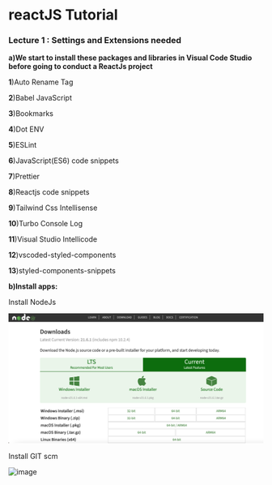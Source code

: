 # reactJS Tutorial

### Lecture 1 : Settings and Extensions needed

**a)We start to install these packages and libraries in Visual Code Studio before going to conduct a ReactJs project**

**1**)Auto Rename Tag

**2**)Babel JavaScript

**3**)Bookmarks

**4**)Dot ENV

**5**)ESLint

**6**)JavaScript(ES6) code snippets

**7**)Prettier

**8**)Reactjs code snippets

**9**)Tailwind Css Intellisense

**10**)Turbo Console Log

**11**)Visual Studio Intellicode

**12**)vscoded-styled-components

**13**)styled-components-snippets

**b)Install apps:**

Install NodeJs

![image](https://github.com/ThuNganPythonista/reactJS/blob/main/Screenshot%202024-02-08%20at%202.37.33%20PM.png)

Install GIT scm

![image]()

